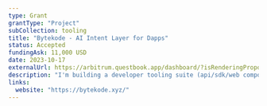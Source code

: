 ```yaml
---
type: Grant
grantType: "Project"
subCollection: tooling
title: "Bytekode - AI Intent Layer for Dapps"
status: Accepted
fundingAsk: 11,000 USD
date: 2023-10-17
externalUrl: https://arbitrum.questbook.app/dashboard/?isRenderingProposalBody=true&chainId=10&role=community&proposalId=0x4c5&grantId=0x706bc8efecb6002f00a052fe5688d0eb89ea45f4
description: "I'm building a developer tooling suite (api/sdk/web components) for dapps and wallets to add ai based intents to their protocol as quickly as possible."
links:
  website: "https://bytekode.xyz/"
---
```

